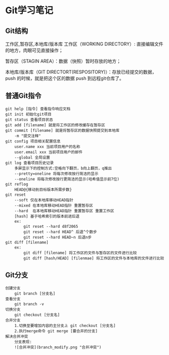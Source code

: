 # Git学习笔记

## Git结构

工作区,暂存区,本地库/版本库
工作区（WORKING DIRECTORY）: 直接编辑文件的地方，肉眼可见直接操作；

暂存区（STAGIN AREA）：数据（快照）暂时存放的地方；

本地库/版本库（GIT DIRECTORT(RESPOSITORY)）：存放已经提交的数据，push 的时候，就是把这个区的数据 push 到远程git仓库了。

## 普通Git指令

    git help [指令] 查看指令响应文档
    git init 初始化git项目
    git status 查看项目状态
    git add [filename] 就是将工作区的修改缓存在暂存区
    git commit [filename] 就是将暂存区的数据快照提交到本地库
        -m "提交注释"
    git config 项目相关配置信息
        user.name xxx 当前项目用户的名称
        user.email xxx 当前项目用户的邮件
        --global 全局设置
    git log 查看项目历史记录
        多屏显示下的控制方式:空格向下翻页，b向上翻页，q推出
        --pretty=oneline 将每次修改按行简洁的显示
        --oneline 将每次修改按行更简洁的显示(哈希值显示前7位)
    git reflog
        HEAD@{移动到目标版本所需步数}
    git reset
        --soft 仅在本地库移动HEAD指针
        --mixed 在本地库移动HEAD指针 重置暂存区
        --hard  在本地库移动HEAD指针 重置暂存区 重置工作区
        [hash] 基于哈希索引的版本前进后退
        ex:
            git reset --hard d8f2065
            git reset --hard HEAD^ 后退^个数步
            git reset --hard HEAD~n 后退n步
    git diff [filename]
        ex:
            git diff [filename] 将工作区的文件与暂存区的文件进行比较
            git diff [hash/HEAD] [filenmae] 将工作区的文件与本地库的文件进行比较

## Git分支

    创建分支
        git branch [分支名]
    查看分支
        git branch -v
    切换分支
        git checkout [分支名]
    合并分支
        1.切换至要增加内容的主分支上 git checkout [分支名]
        2.执行merge命令 git merge [要合并的分支]
    解决合并冲突
        分支表现: 
        ![合并冲突](branch_modify.png "合并冲突") 
